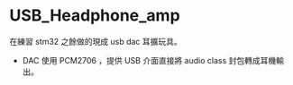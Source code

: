 # USB_Headphone_amp

在練習 stm32 之餘做的現成 usb dac 耳擴玩具。

- DAC 使用 PCM2706 ，提供 USB 介面直接將 audio class 封包轉成耳機輸出。
